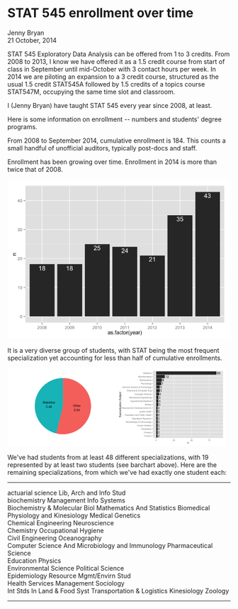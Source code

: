 # STAT 545 enrollment over time
Jenny Bryan  
21 October, 2014  

STAT 545 Exploratory Data Analysis can be offered from 1 to 3 credits. From 2008 to 2013, I know we have offered it as a 1.5 credit course from start of class in September until mid-October with 3 contact hours per week. In 2014 we are piloting an expansion to a 3 credit course, structured as the usual 1.5 credit STAT545A followed by 1.5 credits of a topics course STAT547M, occupying the same time slot and classroom.

I (Jenny Bryan) have taught STAT 545 every year since 2008, at least.

Here is some information on enrollment -- numbers and students' degree programs.





From 2008 to September 2014, cumulative enrollment is 184. This counts a small handful of unofficial auditors, typically post-docs and staff.

Enrollment has been growing over time. Enrollment in 2014 is more than twice that of 2008.

![](./STAT545-enrollment-over-time_files/figure-html/enrollment-over-time.png) 



It is a very diverse group of students, with STAT being the most frequent specialization yet accounting for less than half of cumulative enrollments.

<img src="./STAT545-enrollment-over-time_files/figure-html/pie-and-barchart1.png" title="" alt="" width="49%" /><img src="./STAT545-enrollment-over-time_files/figure-html/pie-and-barchart2.png" title="" alt="" width="49%" />

We've had students from at least 48 different specializations, with 19 represented by at least two students (see barchart above). Here are the remaining specializations, from which we've had exactly one student each:




-------------------------------------------------  ---------------------------
actuarial science                                  Lib, Arch and Info Stud    
biochemistry                                       Management Info Systems    
Biochemistry & Molecular Biol                      Mathematics And Statistics 
Biomedical Physiology and Kinesiology              Medical Genetics           
Chemical Engineering                               Neuroscience               
Chemistry                                          Occupational Hygiene       
Civil Engineering                                  Oceanography               
Computer Science And Microbiology and Immunology   Pharmaceutical Science     
Education                                          Physics                    
Environmental Science                              Political Science          
Epidemiology                                       Resource Mgmt/Envirn Stud  
Health Services Management                         Sociology                  
Int Stds In Land & Food Syst                       Transportation & Logistics 
Kinesiology                                        Zoology                    
-------------------------------------------------  ---------------------------
